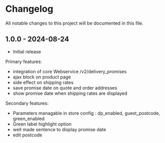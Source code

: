 # Changelog

All notable changes to this project will be documented in this file.

## 1.0.0 - 2024-08-24

- Initial release

Primary features:
- integration of core Webservice /v2/delivery_promises
- ajax block on product page
- side effect on shipping rates
- save promise date on quote and order addresses
- show promise date when shipping rates are displayed

Secondary features:
- Parameters managable in store config : dp_enabled, guest_postcode, green_enabled
- Green label highlight option
- well made sentence to display promise date
- edit postcode